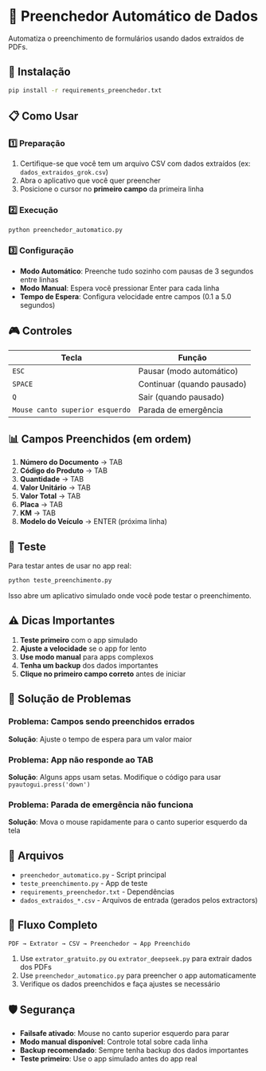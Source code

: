 # 🤖 Preenchedor Automático de Dados

Automatiza o preenchimento de formulários usando dados extraídos de PDFs.

## 🚀 Instalação

```bash
pip install -r requirements_preenchedor.txt
```

## 📋 Como Usar

### 1️⃣ Preparação
1. Certifique-se que você tem um arquivo CSV com dados extraídos (ex: `dados_extraidos_grok.csv`)
2. Abra o aplicativo que você quer preencher
3. Posicione o cursor no **primeiro campo** da primeira linha

### 2️⃣ Execução
```bash
python preenchedor_automatico.py
```

### 3️⃣ Configuração
- **Modo Automático**: Preenche tudo sozinho com pausas de 3 segundos entre linhas
- **Modo Manual**: Espera você pressionar Enter para cada linha
- **Tempo de Espera**: Configura velocidade entre campos (0.1 a 5.0 segundos)

## 🎮 Controles

| Tecla | Função |
|-------|--------|
| `ESC` | Pausar (modo automático) |
| `SPACE` | Continuar (quando pausado) |
| `Q` | Sair (quando pausado) |
| `Mouse canto superior esquerdo` | Parada de emergência |

## 📊 Campos Preenchidos (em ordem)

1. **Número do Documento** → TAB
2. **Código do Produto** → TAB  
3. **Quantidade** → TAB
4. **Valor Unitário** → TAB
5. **Valor Total** → TAB
6. **Placa** → TAB
7. **KM** → TAB
8. **Modelo do Veículo** → ENTER (próxima linha)

## 🧪 Teste

Para testar antes de usar no app real:

```bash
python teste_preenchimento.py
```

Isso abre um aplicativo simulado onde você pode testar o preenchimento.

## ⚠️ Dicas Importantes

1. **Teste primeiro** com o app simulado
2. **Ajuste a velocidade** se o app for lento
3. **Use modo manual** para apps complexos
4. **Tenha um backup** dos dados importantes
5. **Clique no primeiro campo correto** antes de iniciar

## 🔧 Solução de Problemas

### Problema: Campos sendo preenchidos errados
**Solução**: Ajuste o tempo de espera para um valor maior

### Problema: App não responde ao TAB
**Solução**: Alguns apps usam setas. Modifique o código para usar `pyautogui.press('down')`

### Problema: Parada de emergência não funciona
**Solução**: Mova o mouse rapidamente para o canto superior esquerdo da tela

## 📁 Arquivos

- `preenchedor_automatico.py` - Script principal
- `teste_preenchimento.py` - App de teste
- `requirements_preenchedor.txt` - Dependências
- `dados_extraidos_*.csv` - Arquivos de entrada (gerados pelos extractors)

## 🔄 Fluxo Completo

```
PDF → Extrator → CSV → Preenchedor → App Preenchido
```

1. Use `extrator_gratuito.py` ou `extrator_deepseek.py` para extrair dados dos PDFs
2. Use `preenchedor_automatico.py` para preencher o app automaticamente
3. Verifique os dados preenchidos e faça ajustes se necessário

## 🛡️ Segurança

- **Failsafe ativado**: Mouse no canto superior esquerdo para parar
- **Modo manual disponível**: Controle total sobre cada linha
- **Backup recomendado**: Sempre tenha backup dos dados importantes
- **Teste primeiro**: Use o app simulado antes do app real